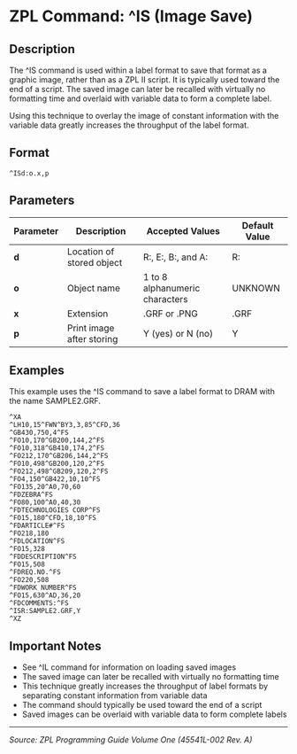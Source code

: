 # ZPL Command: ^IS (Image Save)

## Description
The ^IS command is used within a label format to save that format as a graphic image, rather than as a ZPL II script. It is typically used toward the end of a script. The saved image can later be recalled with virtually no formatting time and overlaid with variable data to form a complete label.

Using this technique to overlay the image of constant information with the variable data greatly increases the throughput of the label format.

## Format
```
^ISd:o.x,p
```

## Parameters
| Parameter | Description | Accepted Values | Default Value |
|-----------|-------------|----------------|---------------|
| **d** | Location of stored object | R:, E:, B:, and A: | R: |
| **o** | Object name | 1 to 8 alphanumeric characters | UNKNOWN |
| **x** | Extension | .GRF or .PNG | .GRF |
| **p** | Print image after storing | Y (yes) or N (no) | Y |

## Examples
This example uses the ^IS command to save a label format to DRAM with the name SAMPLE2.GRF.

```
^XA
^LH10,15^FWN^BY3,3,85^CFD,36
^GB430,750,4^FS
^FO10,170^GB200,144,2^FS
^FO10,318^GB410,174,2^FS
^FO212,170^GB206,144,2^FS
^FO10,498^GB200,120,2^FS
^FO212,498^GB209,120,2^FS
^FO4,150^GB422,10,10^FS
^FO135,20^A0,70,60
^FDZEBRA^FS
^FO80,100^A0,40,30
^FDTECHNOLOGIES CORP^FS
^FO15,180^CFD,18,10^FS
^FDARTICLE#^FS
^FO218,180
^FDLOCATION^FS
^FO15,328
^FDDESCRIPTION^FS
^FO15,508
^FDREQ.NO.^FS
^FO220,508
^FDWORK NUMBER^FS
^FO15,630^AD,36,20
^FDCOMMENTS:^FS
^ISR:SAMPLE2.GRF,Y
^XZ
```

## Important Notes
- See ^IL command for information on loading saved images
- The saved image can later be recalled with virtually no formatting time
- This technique greatly increases the throughput of label formats by separating constant information from variable data
- The command should typically be used toward the end of a script
- Saved images can be overlaid with variable data to form complete labels

---
*Source: ZPL Programming Guide Volume One (45541L-002 Rev. A)*
